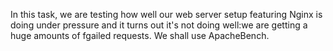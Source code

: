 In this task, we are testing how well our web server setup featuring Nginx is doing under pressure and it turns out it's not doing well:we are getting a huge amounts of fgailed requests. We shall use ApacheBench.
